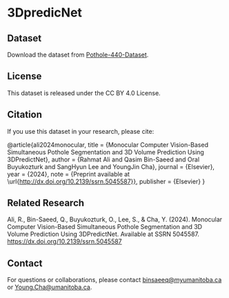 
# 3DpredicNet

## Dataset
Download the dataset from [Pothole-440-Dataset](https://github.com/QasimBinSaeed1/Pothole-440-Dataset).

## License
This dataset is released under the CC BY 4.0 License.

## Citation
If you use this dataset in your research, please cite:

@article{ali2024monocular,
	title     = {Monocular Computer Vision-Based Simultaneous Pothole Segmentation and 3D Volume Prediction Using 3DPredictNet},
	author    = {Rahmat Ali and Qasim Bin-Saeed and Oral Buyukozturk and SangHyun Lee and YoungJin Cha},
	journal   = {Elsevier},
	year      = {2024},
	note      = {Preprint available at \url{http://dx.doi.org/10.2139/ssrn.5045587}},
	publisher = {Elsevier}
}

## Related Research
Ali, R., Bin-Saeed, Q., Buyukozturk, O., Lee, S., & Cha, Y. (2024). Monocular Computer Vision-Based Simultaneous Pothole Segmentation and 3D Volume Prediction Using 3DPredictNet. Available at SSRN 5045587. https://dx.doi.org/10.2139/ssrn.5045587

## Contact
For questions or collaborations, please contact binsaeeq@myumanitoba.ca or Young.Cha@umanitoba.ca.
